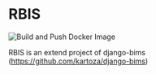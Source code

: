 # RBIS
![Build and Push Docker Image](https://github.com/kartoza/RBIS/workflows/Build%20and%20Push%20Docker%20Image/badge.svg?branch=develop)

RBIS is an extend project of django-bims (https://github.com/kartoza/django-bims)

